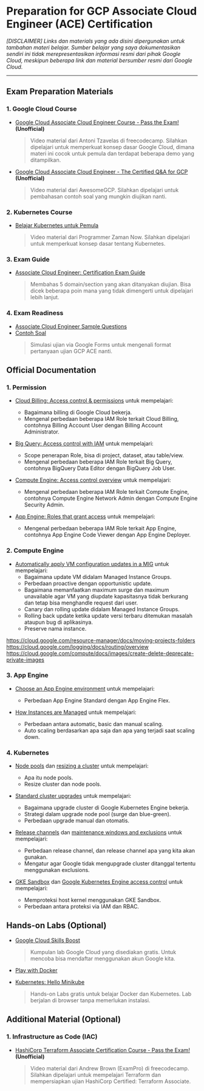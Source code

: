 # Preparation for GCP Associate Cloud Engineer (ACE) Certification
_[DISCLAIMER] Links dan materials yang ada disini dipergunakan untuk tambahan materi belajar. Sumber belajar yang saya dokumentasikan sendiri ini tidak merepresentasikan informasi resmi dari pihak Google Cloud, meskipun beberapa link dan material bersumber resmi dari Google Cloud._

---
## Exam Preparation Materials
### 1. Google Cloud Course
- [Google Cloud Associate Cloud Engineer Course - Pass the Exam!](https://www.youtube.com/watch?v=jpno8FSqpc8) **(Unofficial)**

    > Video material dari Antoni Tzavelas di freecodecamp. Silahkan dipelajari untuk memperkuat konsep dasar Google Cloud, dimana materi ini cocok untuk pemula dan terdapat beberapa demo yang ditampilkan.

- [Google Cloud Associate Cloud Engineer - The Certified Q&A for GCP](https://www.youtube.com/playlist?list=PLQMsfKRZZviRwqJwNmh1eAWnRMvlrk40x) **(Unofficial)**

    > Video material dari AwesomeGCP. Silahkan dipelajari untuk pembahasan contoh soal yang mungkin diujikan nanti.

### 2. Kubernetes Course
- [Belajar Kubernetes untuk Pemula](https://www.youtube.com/playlist?list=PL-CtdCApEFH8XrWyQAyRd6d_CKwxD8Ime)

    > Video material dari Programmer Zaman Now. Silahkan dipelajari untuk memperkuat konsep dasar tentang Kubernetes.

### 3. Exam Guide
- [Associate Cloud Engineer: Certification Exam Guide](https://cloud.google.com/certification/guides/cloud-engineer?skip_cache=true)

    > Membahas 5 domain/section yang akan ditanyakan diujian. Bisa dicek beberapa poin mana yang tidak dimengerti untuk dipelajari lebih lanjut.

### 4. Exam Readiness
- [Associate Cloud Engineer Sample Questions](https://docs.google.com/forms/d/e/1FAIpQLSfexWKtXT2OSFJ-obA4iT3GmzgiOCGvjrT9OfxilWC1yPtmfQ/viewform)
- [Contoh Soal](https://docs.google.com/forms/d/e/1FAIpQLSd0l4EGe9zsSjxliBdA0eyvpfpw5SId3LVFKI3MryT3voqnXQ/formResponse)
    > Simulasi ujian via Google Forms untuk mengenali format pertanyaan ujian GCP ACE nanti.

## Official Documentation
### 1. Permission
- [Cloud Billing: Access control & permissions](https://cloud.google.com/billing/docs/how-to/billing-access) untuk mempelajari:
  - Bagaimana billing di Google Cloud bekerja.
  - Mengenal perbedaan beberapa IAM Role terkait Cloud Billing, contohnya Billing Account User dengan Billing Account Administrator.

- [Big Query: Access control with IAM](https://cloud.google.com/bigquery/docs/access-control) untuk mempelajari:
  - Scope penerapan Role, bisa di project, dataset, atau table/view.
  - Mengenal perbedaan beberapa IAM Role terkait Big Query, contohnya BigQuery Data Editor dengan BigQuery Job User.

- [Compute Engine: Access control overview](https://cloud.google.com/compute/docs/access) untuk mempelajari:
  - Mengenal perbedaan beberapa IAM Role terkait Compute Engine, contohnya Compute Engine Network Admin dengan Compute Engine Security Admin.

- [App Engine: Roles that grant access](https://cloud.google.com/appengine/docs/standard/python/roles) untuk mempelajari:
  - Mengenal perbedaan beberapa IAM Role terkait App Engine, contohnya App Engine Code Viewer dengan App Engine Deployer.

### 2. Compute Engine
- [Automatically apply VM configuration updates in a MIG](https://cloud.google.com/compute/docs/instance-groups/rolling-out-updates-to-managed-instance-groups) untuk mempelajari:
  - Bagaimana update VM didalam Managed Instance Groups.
  - Perbedaan proactive dengan opportunistic update.
  - Bagaimana memanfaatkan maximum surge dan maximum unavailable agar VM yang diupdate kapasitasnya tidak berkurang dan tetap bisa menghandle request dari user.
  - Canary dan rolling update didalam Managed Instance Groups.
  - Rolling back update ketika update versi terbaru ditemukan masalah ataupun bug di aplikasinya.
  - Preserve nama instance.

https://cloud.google.com/resource-manager/docs/moving-projects-folders
https://cloud.google.com/logging/docs/routing/overview
https://cloud.google.com/compute/docs/images/create-delete-deprecate-private-images


### 3. App Engine
- [Choose an App Engine environment](https://cloud.google.com/appengine/docs/the-appengine-environments) untuk mempelajari:
  - Perbedaan App Engine Standard dengan App Engine Flex.

- [How Instances are Managed](https://cloud.google.com/appengine/docs/legacy/standard/python/how-instances-are-managed) untuk mempelajari:
  - Perbedaan antara automatic, basic dan manual scaling.
  - Auto scaling berdasarkan apa saja dan apa yang terjadi saat scaling down.

### 4. Kubernetes
- [Node pools](https://cloud.google.com/kubernetes-engine/docs/concepts/node-pools) dan [resizing a cluster](https://cloud.google.com/kubernetes-engine/docs/how-to/resizing-a-cluster) untuk mempelajari:
  - Apa itu node pools.
  - Resize cluster dan node pools.

- [Standard cluster upgrades](https://cloud.google.com/kubernetes-engine/docs/concepts/cluster-upgrades) untuk mempelajari:
  - Bagaimana upgrade cluster di Google Kubernetes Engine bekerja.
  - Strategi dalam upgrade node pool (surge dan blue-green).
  - Perbedaan upgrade manual dan otomatis.

- [Release channels](https://cloud.google.com/kubernetes-engine/docs/concepts/release-channels) dan [maintenance windows and exclusions](https://cloud.google.com/kubernetes-engine/docs/concepts/maintenance-windows-and-exclusions) untuk mempelajari:
  - Perbedaan release channel, dan release channel apa yang kita akan gunakan.
  - Mengatur agar Google tidak mengupgrade cluster ditanggal tertentu menggunakan exclusions.

- [GKE Sandbox](https://cloud.google.com/kubernetes-engine/docs/concepts/sandbox-pods) dan [Google Kubernetes Engine access control](https://cloud.google.com/kubernetes-engine/docs/concepts/access-control) untuk mempelajari:
  - Memproteksi host kernel menggunakan GKE Sandbox.
  - Perbedaan antara proteksi via IAM dan RBAC.

## Hands-on Labs (Optional)
- [Google Cloud Skills Boost](https://www.cloudskillsboost.google/catalog?price%5B%5D=free)

    > Kumpulan lab Google Cloud yang disediakan gratis. Untuk mencoba bisa mendaftar menggunakan akun Google kita.

- [Play with Docker](https://labs.play-with-docker.com/)
- [Kubernetes: Hello Minikube](https://kubernetes.io/docs/tutorials/hello-minikube/)

    > Hands-on Labs gratis untuk belajar Docker dan Kubernetes. Lab berjalan di browser tanpa memerlukan instalasi.

## Additional Material (Optional)
### 1. Infrastructure as Code (IAC)
- [HashiCorp Terraform Associate Certification Course - Pass the Exam!](https://www.youtube.com/watch?v=V4waklkBC38&ab_channel=freeCodeCamp.org) **(Unofficial)**

    > Video material dari Andrew Brown (ExamPro) di freecodecamp. Silahkan dipelajari untuk mempelajari Terraform dan mempersiapkan ujian HashiCorp Certified: Terraform Associate.
